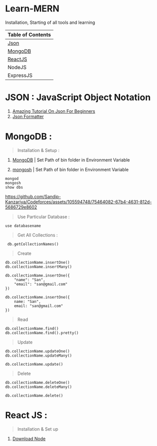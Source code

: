 # Learn-MERN
Installation, Starting of all tools and learning

|Table of Contents|
| ---|
|[Json](https://github.com/Sandip-Kanzariya/Learn-MERN/tree/main#json--javascript-object-notation)|
|[MongoDB](https://github.com/Sandip-Kanzariya/Learn-MERN/tree/main#mongodb-)|
|[ReactJS](https://github.com/Sandip-Kanzariya/Learn-MERN/tree/main#react-js-) |
|NodeJS |
|ExpressJS|

# JSON : JavaScript Object Notation
1. [Amazing Tutorial On Json For Beginners](https://youtu.be/6OhMbf2v_jI)
2. [Json Formatter](https://jsonformatter.org/)
# MongoDB : 
>Installation & Setup :


1. [MongoDB](https://www.mongodb.com/try/download/community) | Set Path of bin folder in Environment Variable

2. [mongosh](https://www.mongodb.com/try/download/shell) | Set Path of bin folder in Environment Variable    

~~~~
mongod
mongosh
show dbs
~~~~

https://github.com/Sandip-Kanzariya/Codeforces/assets/105594748/75464082-67b4-4631-812d-5686729e8602

>Use Particular Database :
~~~~
use databasename
~~~~
>Get All Collections : 
~~~
 db.getCollectionNames()
~~~

>Create  
~~~~
db.collectionName.insertOne()
db.collectionName.insertMany()
~~~~

~~~~
db.collectionName.insertOne({   
    "name": "San", 
    "email": "san@gmail.com"
})
    
db.collectionName.insertOne({   
    name: "San", 
    email: "san@gmail.com"
})
~~~~


>Read
~~~~
db.collectionName.find()
db.collectionName.find().pretty()
~~~~

>Update
~~~~
db.collectionName.updateOne()
db.collectionName.updateMany()

db.collectionName.update()
~~~~

>Delete
~~~~
db.collectionName.deleteOne()
db.collectionName.deleteMany()

db.collectionName.delete()
~~~~


# React JS : 
> Installation & Set up
1. [Download Node](https://nodejs.org/en/download)
